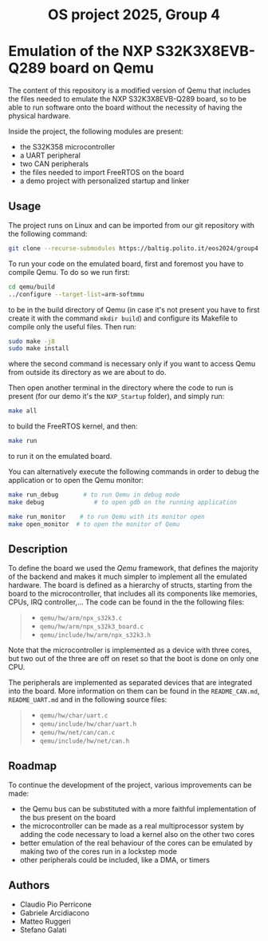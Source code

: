<h1 align="center" style="border-bottom: none">
    <div>
    OS project 2025, Group 4 
        </a>
        <br>
    </div>
</h1>


# Emulation of the NXP S32K3X8EVB-Q289 board on Qemu

The content of this repository is a modified version of Qemu that includes the files needed to emulate the NXP S32K3X8EVB-Q289 board, so to be able to run software onto the board without the necessity of having the physical hardware.  

Inside the project, the following modules are present:
- the S32K358 microcontroller
- a UART peripheral
- two CAN peripherals
- the files needed to import FreeRTOS on the board
- a demo project with personalized startup and linker


## Usage

The project runs on Linux and can be imported from our git repository with the following command:

```bash
git clone --recurse-submodules https://baltig.polito.it/eos2024/group4.git
```

To run your code on the emulated board, first and foremost you have to compile Qemu. To do so we run first:

```bash
cd qemu/build
../configure --target-list=arm-softmmu
```
to be in the build directory of Qemu (in case it's not present you have to first create it with the command `mkdir build`) and configure its Makefile to compile only the useful files.
Then run:

```bash
sudo make -j8
sudo make install
```

where the second command is necessary only if you want to access Qemu from outside its directory as we are about to do.

Then open another terminal in the directory where the code to run is present (for our demo it's the `NXP_Startup` folder), and simply run:

```bash
make all
```
to build the FreeRTOS kernel, and then:
```bash
make run
```
to run it on the emulated board.

You can alternatively execute the following commands in order to debug the application or to open the Qemu monitor:

```bash
make run_debug       # to run Qemu in debug mode 
make debug              # to open gdb on the running application

make run_monitor    # to run Qemu with its monitor open
make open_monitor  # to open the monitor of Qemu
```

## Description

To define the board we used the *Qemu* framework, that defines the majority of the backend and makes it much simpler to implement all the emulated hardware. The board is defined as a hierarchy of structs, starting from the board to the microcontroller, that includes all its components like memories, CPUs, IRQ controller,...
The code can be found in the the following files:

> * `qemu/hw/arm/npx_s32k3.c`
> * `qemu/hw/arm/npx_s32k3_board.c`
> * `qemu/include/hw/arm/npx_s32k3.h`

Note that the microcontroller is implemented as a device with three cores, but two out of the three are off on reset so that the boot is done on only one CPU.

The peripherals are implemented as separated devices that are integrated into the board. More information on them can be found in the `README_CAN.md`, `README_UART.md` and in the following source files:

> * `qemu/hw/char/uart.c`
> * `qemu/include/hw/char/uart.h`
> * `qemu/hw/net/can/can.c`
> * `qemu/include/hw/net/can.h`

## Roadmap

To continue the development of the project, various improvements can be made:
- the Qemu bus can be substituted with a more faithful implementation of the bus present on the board
- the microcontroller can be made as a real multiprocessor system by adding the code necessary to load a kernel also on the other two cores
- better emulation of the real behaviour of the cores can be emulated by making two of the cores run in a lockstep mode
- other peripherals could be included, like a DMA, or timers
## Authors

- Claudio Pio Perricone
- Gabriele Arcidiacono
- Matteo Ruggeri
- Stefano Galati

